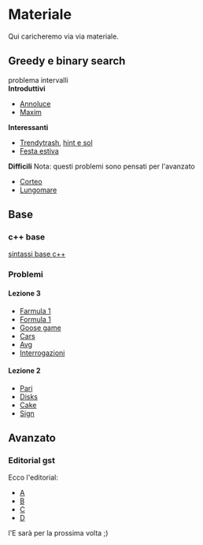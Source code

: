 # Materiale
Qui caricheremo via via materiale.

## Greedy e binary search
problema intervalli   
**Introduttivi**
- [Annoluce](https://training.olinfo.it/task/ois_annoluce)
- [Maxim](https://training.olinfo.it/task/ois_maxim)

**Interessanti**
- [Trendytrash](https://training.olinfo.it/task/oii_trendytrash), [hint e sol](./problemi/trendytrash.md)
- [Festa estiva](https://training.olinfo.it/task/pre-egoi-festaestiva)

**Difficili**
Nota: questi problemi sono pensati per l'avanzato
- [Corteo](https://training.olinfo.it/task/oii_corteo)
- [Lungomare](https://training.olinfo.it/task/oii_lungomare)

## Base
### c++ base
[sintassi base c++](./materiale/cpp_cheatsheet.md)
### Problemi
#### Lezione 3
- [Farmula 1](https://training.olinfo.it/task/ois_farmula1)
- [Formula 1](https://training.olinfo.it/task/ois_f1)
- [Goose game](https://training.olinfo.it/task/ois_goose)
- [Cars](https://training.olinfo.it/task/ois_cars)
- [Avg](https://training.olinfo.it/task/ois_avg)
- [Interrogazioni](https://training.olinfo.it/task/ois_interrogazioni)

#### Lezione 2 
- [Pari](https://training.olinfo.it/task/pari)
- [Disks](https://training.olinfo.it/task/ois_disks)
- [Cake](https://training.olinfo.it/task/ois_cake)
- [Sign](https://training.olinfo.it/task/ois_sign)

## Avanzato
### Editorial gst
Ecco l'editorial:
- [A](./problemi/gather.md) 
- [B](./problemi/money.md)
- [C](./problemi/reading.md)
- [D](./problemi/renovations.md) 
  
l'E sarà per la prossima volta ;)